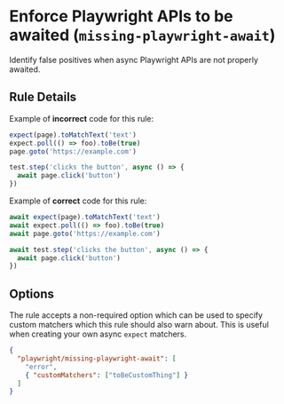 # Enforce Playwright APIs to be awaited (`missing-playwright-await`)

Identify false positives when async Playwright APIs are not properly awaited.

## Rule Details

Example of **incorrect** code for this rule:

```javascript
expect(page).toMatchText('text')
expect.poll(() => foo).toBe(true)
page.goto('https://example.com')

test.step('clicks the button', async () => {
  await page.click('button')
})
```

Example of **correct** code for this rule:

```javascript
await expect(page).toMatchText('text')
await expect.poll(() => foo).toBe(true)
await page.goto('https://example.com')

await test.step('clicks the button', async () => {
  await page.click('button')
})
```

## Options

The rule accepts a non-required option which can be used to specify custom
matchers which this rule should also warn about. This is useful when creating
your own async `expect` matchers.

```json
{
  "playwright/missing-playwright-await": [
    "error",
    { "customMatchers": ["toBeCustomThing"] }
  ]
}
```
